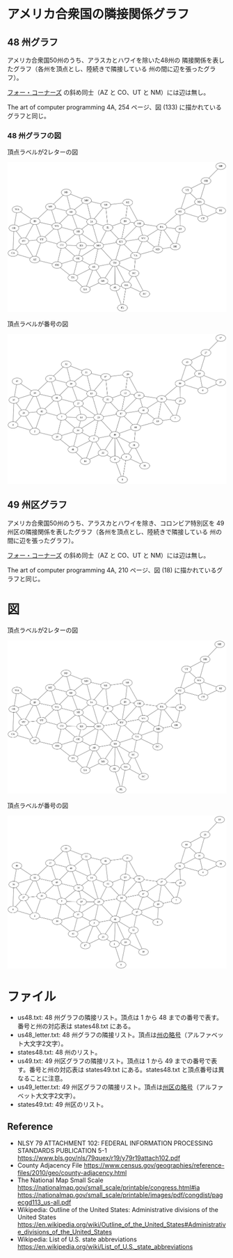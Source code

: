 # アメリカ合衆国の隣接関係グラフ

## 48 州グラフ

アメリカ合衆国50州のうち、アラスカとハワイを除いた48州の
隣接関係を表したグラフ（各州を頂点とし、陸続きで隣接している
州の間に辺を張ったグラフ）。

[フォー・コーナーズ](https://ja.wikipedia.org/wiki/%E3%83%95%E3%82%A9%E3%83%BC%E3%83%BB%E3%82%B3%E3%83%BC%E3%83%8A%E3%83%BC%E3%82%BA_(%E3%82%A2%E3%83%A1%E3%83%AA%E3%82%AB%E5%90%88%E8%A1%86%E5%9B%BD)) の斜め同士（AZ と CO、UT と NM）には辺は無し。

The art of computer programming 4A, 254 ページ、図 (133) に描かれているグラフと同じ。

### 48 州グラフの図

頂点ラベルが2レターの図

![US 48 states](us48_graph_letter.png)

頂点ラベルが番号の図

![US 48 states](us48_graph_num.png)

## 49 州区グラフ

アメリカ合衆国50州のうち、アラスカとハワイを除き、コロンビア特別区を
49州区の隣接関係を表したグラフ（各州を頂点とし、陸続きで隣接している
州の間に辺を張ったグラフ）。

[フォー・コーナーズ](https://ja.wikipedia.org/wiki/%E3%83%95%E3%82%A9%E3%83%BC%E3%83%BB%E3%82%B3%E3%83%BC%E3%83%8A%E3%83%BC%E3%82%BA_(%E3%82%A2%E3%83%A1%E3%83%AA%E3%82%AB%E5%90%88%E8%A1%86%E5%9B%BD)) の斜め同士（AZ と CO、UT と NM）には辺は無し。

The art of computer programming 4A, 210 ページ、図 (18) に描かれているグラフと同じ。

# 図

頂点ラベルが2レターの図

![US 49 states](us49_graph_letter.png)

頂点ラベルが番号の図

![US 49 states](us49_graph_num.png)


# ファイル

* us48.txt: 48 州グラフの隣接リスト。頂点は 1 から 48 までの番号で表す。番号と州の対応表は states48.txt にある。
* us48_letter.txt: 48 州グラフの隣接リスト。頂点は[州の略号](https://www.bls.gov/nls/79quex/r19/y79r19attach102.pdf)（アルファベット大文字2文字）。
* states48.txt: 48 州のリスト。
* us49.txt: 49 州区グラフの隣接リスト。頂点は 1 から 49 までの番号で表す。番号と州の対応表は states49.txt にある。states48.txt と頂点番号は異なることに注意。
* us49_letter.txt: 49 州区グラフの隣接リスト。頂点は[州区の略号](https://www.bls.gov/nls/79quex/r19/y79r19attach102.pdf)（アルファベット大文字2文字）。
* states49.txt: 49 州区のリスト。

## Reference

* NLSY 79 ATTACHMENT 102: FEDERAL INFORMATION PROCESSING STANDARDS PUBLICATION 5-1
https://www.bls.gov/nls/79quex/r19/y79r19attach102.pdf
* County Adjacency File
https://www.census.gov/geographies/reference-files/2010/geo/county-adjacency.html
* The National Map Small Scale
https://nationalmap.gov/small_scale/printable/congress.html#ia
https://nationalmap.gov/small_scale/printable/images/pdf/congdist/pagecgd113_us-all.pdf
* Wikipedia: Outline of the United States: Administrative divisions of the United States
https://en.wikipedia.org/wiki/Outline_of_the_United_States#Administrative_divisions_of_the_United_States
* Wikipedia: List of U.S. state abbreviations
https://en.wikipedia.org/wiki/List_of_U.S._state_abbreviations
